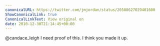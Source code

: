 ```yaml
---
canonicalURL: https://twitter.com/jmjordan/status/20588627029401600
ShowCanonicalLink: true
CanonicalLinkText: View original on
date: 2010-12-30T21:14:45+00:00
---
```

@candace_leigh I need proof of this. I think you made it up.